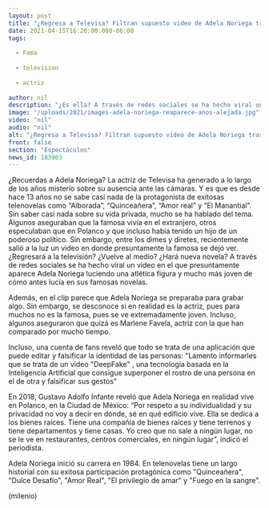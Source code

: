 ```yaml
---
layout: post
title: "¿Regresa a Televisa? Filtran supuesto video de Adela Noriega tras años lejos de la TV; fans reaccionan"
date: 2021-04-15T16:20:00.000-06:00
tags:
  
  - Fama
  
  - television
  
  - actriz
  
author: nil
description: "¿Es ella? A través de redes sociales se ha hecho viral un video en el que presuntamente aparece Adela Noriega luciendo una atlética figura y mucho más joven. ¿Regresa a las telenovelas de Televisa? ¿Es fake? "
image: "/uploads/2021/images-adela-noriega-reaparece-anos-alejada.jpg"
video: "nil"
audio: "nil"
alt: "¿Regresa a Televisa? Filtran supuesto video de Adela Noriega tras años lejos de la TV; fans reaccionan"
front: false
section: "Espectáculos"
news_id: 183903
---
```


¿Recuerdas a Adela Noriega? La actriz de Televisa ha generado a lo largo de los años misterio sobre su ausencia ante las cámaras. Y es que es desde hace 13 años no se sabe casi nada de la protagonista de exitosas telenovelas como “Alborada”, “Quinceañera”, “Amor real” y “El Manantial”. Sin saber casi nada sobre su vida privada, mucho se ha hablado del tema. Algunos aseguraban que la famosa vivía en el extranjero, otros especulaban que en Polanco y que incluso había tenido un hijo de un poderoso político. Sin embargo, entre los dimes y diretes, recientemente salió a la luz un video en donde presuntamente la famosa se dejó ver. ¿Regresará a la televisión? ¿Vuelve al medio? ¿Hará nueva novela? A través de redes sociales se ha hecho viral un video en el que presuntamente aparece Adela Noriega luciendo una atlética figura y mucho más joven de cómo antes lucía en sus famosas novelas.

Además, en el clip parece que Adela Noriega se preparaba para grabar algo. Sin embargo, se desconoce si en realidad es la actriz, pues para muchos no es la famosa, pues se ve extremadamente joven. Incluso, algunos aseguraron que quizá es Marlene Favela, actriz con la que han comparado por mucho tiempo. 

Incluso, una cuenta de fans reveló que todo se trata de una aplicación que puede editar y falsificar la identidad de las personas: "Lamento informarles que se trata de un video "DeepFake" , una tecnología basada en la Inteligencia Artificial que consigue superponer el rostro de una persona en el de otra y falsificar sus gestos" 

En 2018, Gustavo Adolfo Infante reveló que Adela Noriega en realidad vive en Polanco, en la Ciudad de México: “Por respeto a su individualidad y su privacidad no voy a decir en dónde, sé en qué edificio vive. Ella se dedica a los bienes raíces. Tiene una compañía de bienes raíces y tiene terrenos y tiene departamentos y tiene casas. Yo creo que no sale a ningún lugar, no se le ve en restaurantes, centros comerciales, en ningún lugar”, indicó el periodista. 

Adela Noriega inició su carrera en 1984. En telenovelas tiene un largo historial con su exitosa participación protagónica  como "Quinceañera", "Dulce Desafío", "Amor Real", "El privilegio de amar" y "Fuego en la sangre".  

(milenio)
